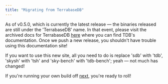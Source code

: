 ```yaml
---
title: "Migrating from TerrabaseDB"
---
```


As of v0.5.0, which is currently the latest release — the binaries released are still under the 'TerrabaseDB' name. In that event, please visit the archived docs for TerrabaseDB [here](https://docs.archive.skytable.io) where you can find TDB's documentation. 
Once we push a new release, you shouldn't have trouble using this documentation site! 

If you want to use this new site, all you need to do is replace 'sdb' with 'tdb', 'skysh' with 'tsh' and 'sky-bench' with 'tdb-bench'; yeah — not much has changed!

If you're running your own build off [next](http://github.com/skytable/skytable/tree/next), you're ready to roll!